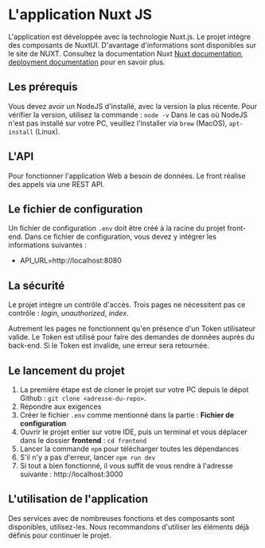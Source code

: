# L'application Nuxt JS
L'application est développée avec la technologie Nuxt.js.
Le projet intègre des composants de NuxtUI.
D'avantage d'informations sont disponibles sur le site de NUXT. Consultez la documentation Nuxt [Nuxt documentation](https://nuxt.com/docs/getting-started/introduction), [deployment documentation](https://nuxt.com/docs/getting-started/deployment) pour en savoir plus. 

## Les prérequis
Vous devez avoir un NodeJS d'installé, avec la version la plus récente.
Pour vérifier la version, utilisez la commande : `node -v`
Dans le cas où NodeJS n'est pas installé sur votre PC, veuillez l'installer via `brew` (MacOS), `apt-install` (Linux).

## L'API
Pour fonctionner l'application Web a besoin de données.
Le front réalise des appels via une REST API.

## Le fichier de configuration
Un fichier de configuration `.env` doit être créé à la racine du projet front-end.
Dans ce fichier de configuration, vous devez y intégrer les informations suivantes :
- API_URL=http://localhost:8080

## La sécurité
Le projet intègre un contrôle d'accès.
Trois pages ne nécessitent pas ce contrôle : *login*, *unauthorized*, *index*.

Autrement les pages ne fonctionnent qu'en présence d'un Token utilisateur valide.
Le Token est utilisé pour faire des demandes de données auprès du back-end.
Si le Token est invalide, une erreur sera retournée.

## Le lancement du projet
1. La première étape est de cloner le projet sur votre PC depuis le dépot Github :
  `git clone <adresse-du-repo>`.
2. Répondre aux exigences
3. Créer le fichier `.env` comme mentionné dans la partie : **Fichier de configuration** 
4. Ouvrir le projet entier sur votre IDE, puis un terminal et vous déplacer dans le dossier **frontend** :
   `cd frontend`
5. Lancer la commande `npm` pour télécharger toutes les dépendances
6. S'il n'y a pas d'erreur, lancer `npm run dev`
7. Si tout a bien fonctionné, il vous suffit de vous rendre à l'adresse suivante : http://localhost:3000

## L'utilisation de l'application
Des services avec de nombreuses fonctions et des composants sont disponibles, utilisez-les.
Nous recommandons d'utiliser les éléments déjà définis pour continuer le projet.
